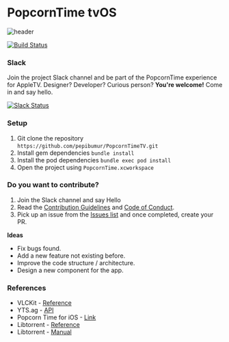 PopcornTime tvOS
================

![header](https://github.com/PopcornTimeTV/PopcornTimeTV/raw/master/Assets/Header-TV.png?raw=true)


[![Build Status](https://travis-ci.org/PopcornTimeTV/PopcornTimeTV.svg?branch=master)](https://travis-ci.org/PopcornTimeTV/PopcornTimeTV)

### Slack
Join the project Slack channel and be part of the PopcornTime experience for AppleTV. Designer? Developer? Curious person? **You're welcome!** Come in and say hello.

[![Slack Status](https://popcorntimeappletv.herokuapp.com/badge.svg)](https://popcorntimeappletv.herokuapp.com/)


### Setup

1. Git clone the repository `https://github.com/pepibumur/PopcornTimeTV.git`
2. Install gem dependencies `bundle install`
3. Install the pod dependencies `bundle exec pod install`
4. Open the project using `PopcornTime.xcworkspace`


### Do you want to contribute?
1. Join the Slack channel and say Hello
2. Read the [Contribution Guidelines](https://github.com/PopcornTimeTV/Project/blob/master/CONTRIBUTING.md) and [Code of Conduct](https://github.com/PopcornTimeTV/Project/blob/master/CONDUCT.md).
3. Pick up an issue from the [Issues list](https://github.com/PopcornTimeTV/PopcornTimeTV/issues) and once completed, create your PR.

**Ideas**
- Fix bugs found.
- Add a new feature not existing before.
- Improve the code structure / architecture.
- Design a new component for the app.

### References
- VLCKit - [Reference](https://wiki.videolan.org/VLCKit/)
- YTS.ag - [API](https://yts.ag/api)
- Popcorn Time for iOS - [Link](https://github.com/danylokostyshyn/popcorntime-ios)
- Libtorrent - [Reference](http://www.rasterbar.com/products/libtorrent/reference.html)
- Libtorrent - [Manual](http://www.rasterbar.com/products/libtorrent/manual.html)
